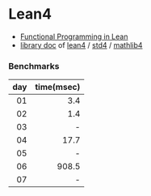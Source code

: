 # Lean4
- [Functional Programming in Lean](https://lean-lang.org/functional_programming_in_lean/title.html#functional-programming-in-lean)
- [library doc](https://leanprover-community.github.io/mathlib4_docs) of [lean4](https://github.com/leanprover/lean4) / [std4](https://github.com/leanprover/std4) /
[mathlib4](https://github.com/leanprover-community/mathlib4)

### Benchmarks

|day|time(msec)|
|--:|---------:|
| 01|      3.4 |
| 02|      1.4 |
| 03|        - |
| 04|     17.7 |
| 05|        - |
| 06|    908.5 |
| 07|        - |
